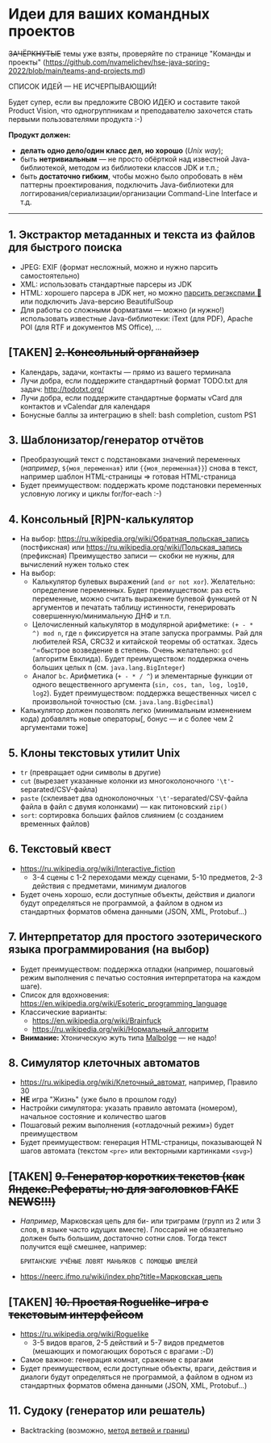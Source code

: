 Идеи для ваших командных проектов
=================================

~~ЗАЧЁРКНУТЫЕ~~ темы уже взяты, проверяйте по странице "Команды и проекты" (https://github.com/nvamelichev/hse-java-spring-2022/blob/main/teams-and-projects.md)

СПИСОК ИДЕЙ &mdash; НЕ ИСЧЕРПЫВАЮЩИЙ!

Будет супер, если вы предложите СВОЮ ИДЕЮ и составите такой Product Vision, что одногруппникам и преподавателю захочется стать первыми пользователями продукта :-)

**Продукт должен:**
* **делать одно дело/один класс дел, но хорошо** (*Unix way*);
* быть **нетривиальным** &mdash; не просто обёрткой над известной Java-библиотекой, методом из библиотеки классов JDK и т.п.;
* быть **достаточно гибким**, чтобы можно было опробовать в нём паттерны проектирования, подключить Java-библиотеки для логгирования/сериализации/организации Command-Line Interface и т.д.

----

## 1. Экстрактор метаданных и текста из файлов для быстрого поиска

  - JPEG: EXIF (формат несложный, можно и нужно парсить самостоятельно)
  - XML: использовать стандартные парсеры из JDK
  - HTML: хорошего парсера в JDK нет, но можно [парсить регэкспами :rofl:](https://stackoverflow.com/a/1732454/3438672) или подключить Java-версию BeautifulSoup
  - Для работы со сложными форматами &mdash; можно (и нужно!) использовать известные Java-библиотеки: iText (для PDF), Apache POI (для RTF и документов MS Office), ...

## [TAKEN] ~~2. Консольный органайзер~~
  - Календарь, задачи, контакты &mdash; прямо из вашего терминала
  - Лучи добра, если поддержите стандартный формат TODO.txt для задач: http://todotxt.org/
  - Лучи добра, если поддержите стандартные форматы vCard для контактов и vCalendar для календаря
  - Бонусные баллы за интеграцию в shell: bash completion, custom PS1

## 3. Шаблонизатор/генератор отчётов

  - Преобразующий текст с подстановками значений переменных (*например*, `${моя_переменная}` или `{{моя_переменная}}`) снова в текст,
например шаблон HTML-страницы => готовая HTML-страница
  - Будет преимуществом: поддержать кроме подстановки переменных условную логику и циклы for/for-each :-)

## 4. Консольный [R]PN-калькулятор

  - На выбор: https://ru.wikipedia.org/wiki/Обратная_польская_запись (постфиксная) или https://ru.wikipedia.org/wiki/Польская_запись (префиксная)
    Преимущество записи &mdash; скобки не нужны, для вычислений нужен только стек
  - На выбор:
    - Калькулятор булевых выражений (`and or not xor`). Желательно: определение переменных. Будет преимуществом: раз есть переменные, можно считать выражение булевой функцией от N аргументов и печатать таблицу истинности, генерировать совершенную/минимальную ДНФ и т.п.
    - Целочисленный калькулятор в модулярной арифметике: `(+ - * ^) mod n`, где `n` фиксируется на этапе запуска программы. Рай для любителей RSA, CRC32 и китайской теоремы об остатках. Здесь `^`=быстрое возведение в степень. Очень желательно: `gcd` (алгоритм Евклида). Будет преимуществом: поддержка очень больших целых n (см. `java.lang.BigInteger`)
    - Аналог `bc`. Арифметика (`+ - * / ^`) и элементарные функции от одного вещественного аргумента (`sin, cos, tan, log, log10, log2`). Будет преимуществом: поддержка вещественных чисел с произвольной точностью (см. `java.lang.BigDecimal`)
  - Калькулятор должен позволять легко (минимальным изменением кода) добавлять новые операторы[, бонус &mdash; и с более чем 2 аргументами тоже]

## 5. Клоны текстовых утилит Unix

  - `tr` (превращает одни символы в другие)
  - `cut` (вырезает указанные колонки из многоколоночного `'\t'`-separated/CSV-файла)
  - `paste` (склеивает два одноколоночных `'\t'`-separated/CSV-файла файла в файл с двумя колонками) &mdash; как питоновский `zip()`
  - `sort`: сортировка больших файлов слиянием (с созданием временных файлов)

## 6. Текстовый квест

  - https://ru.wikipedia.org/wiki/Interactive_fiction  
    - 3-4 сцены с 1-2 переходами между сценами, 5-10 предметов, 2-3 действия с предметами, минимум диалогов
  - Будет очень хорошо, если доступные объекты, действия и диалоги будут определяться не программой, а файлом в одном из стандартных форматов обмена данными (JSON, XML, Protobuf...)

## 7. Интерпретатор для простого эзотерического языка программирования (на выбор)

  - Будет преимуществом: поддержка отладки (например, пошаговый режим выполнения с печатью состояния интерпретатора на каждом шаге).
  - Список для вдохновения: https://en.wikipedia.org/wiki/Esoteric_programming_language
  - Классические варианты:
    - https://en.wikipedia.org/wiki/Brainfuck
    - https://ru.wikipedia.org/wiki/Нормальный_алгоритм
  - **Внимание:** Хтоническую жуть типа [Malbolge](https://ru.wikipedia.org/wiki/Malbolge) &mdash; не надо!

## 8. Симулятор клеточных автоматов

  - https://ru.wikipedia.org/wiki/Клеточный_автомат, например, Правило 30
  - **НЕ** игра "Жизнь" (уже было в прошлом году)
  - Настройки симулятора: указать правило автомата (номером), начальное состояние и количество шагов
  - Пошаговый режим выполнения (&laquo;отладочный режим&raquo;) будет преимуществом
  - Будет преимуществом: генерация HTML-страницы, показывающей N шагов автомата (текстом `<pre>` или векторными картинками `<svg>`)

## [TAKEN] ~~9. Генератор коротких текстов (как Яндекс.Рефераты, но для заголовков FAKE NEWS!!!)~~

  - *Например*, Марковская цепь для би- или триграмм (групп из 2 или 3 слов, в языке часто идущих вместе).
    Глоссарий не обязательно должен быть большим, достаточно сотни слов. Тогда текст получится ещё смешнее, например:
    ```
    БРИТАНСКИЕ УЧЁНЫЕ ЛОВЯТ МАНЬЯКОВ С ПОМОЩЬЮ ШМЕЛЕЙ
    ```
  - https://neerc.ifmo.ru/wiki/index.php?title=Марковская_цепь

## [TAKEN] ~~10. Простая Roguelike-игра с текстовым интерфейсом~~

  - https://ru.wikipedia.org/wiki/Roguelike
    - 3-5 видов врагов, 2-5 действий и 5-7 видов предметов (мешающих и помогающих бороться с врагами :-D)
  - Самое важное: генерация комнат, сражение с врагами
  - Будет преимуществом, если доступные объекты, враги, действия и диалоги будут определяться не программой, а файлом в одном из стандартных форматов обмена данными (JSON, XML, Protobuf...)

## 11. Судоку (генератор или решатель)

  - Backtracking (возможно, [метод ветвей и границ](https://ru.wikipedia.org/wiki/Метод_ветвей_и_границ))
